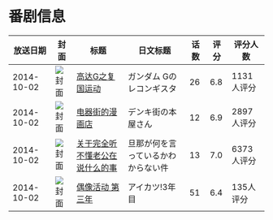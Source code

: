 # 番剧信息

|放送日期|封面|标题|日文标题|话数|评分|评分人数|
|---|---|---|---|---|---|---|
|2014-10-02|![封面](https://lain.bgm.tv/pic/cover/c/72/5f/54551_3H2ss.jpg)|[高达G之复国运动](https://bangumi.tv/subject/54551)|ガンダム Gのレコンギスタ|26|6.8|1131人评分|
|2014-10-02|![封面](https://lain.bgm.tv/pic/cover/c/b7/1b/103127_NWNNQ.jpg)|[电器街的漫画店](https://bangumi.tv/subject/103127)|デンキ街の本屋さん|12|6.9|2897人评分|
|2014-10-02|![封面](https://lain.bgm.tv/pic/cover/c/ee/3d/105426_dOztK.jpg)|[关于完全听不懂老公在说什么的事](https://bangumi.tv/subject/105426)|旦那が何を言っているかわからない件|13|7.0|6373人评分|
|2014-10-02|![封面](https://lain.bgm.tv/pic/cover/c/fc/10/139318_vW7q2.jpg)|[偶像活动 第三年](https://bangumi.tv/subject/139318)|アイカツ!3年目|51|6.4|135人评分|
